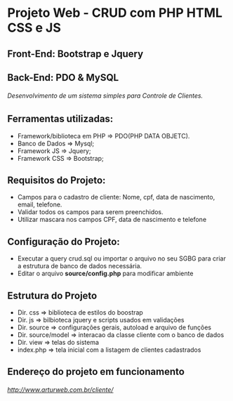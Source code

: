 # Projeto Web - CRUD com PHP HTML CSS e JS

## Front-End: Bootstrap e Jquery
## Back-End: PDO & MySQL

###### Desenvolvimento de um sistema simples para Controle de Clientes.

## Ferramentas utilizadas:
- Framework/biblioteca em PHP => PDO(PHP DATA OBJETC).
- Banco de Dados => Mysql;
- Framework JS => Jquery;
- Framework CSS => Bootstrap;

## Requisitos do Projeto:
- Campos para o cadastro de cliente: Nome, cpf, data de nascimento, email, telefone.
- Validar todos os campos para serem preenchidos.
- Utilizar mascara nos campos CPF, data de nascimento e telefone

## Configuração do Projeto:
- Executar a query crud.sql ou importar o arquivo no seu SGBG para criar a estrutura de banco de dados necessária.
- Editar o arquivo **source/config.php** para modificar ambiente

## Estrutura do Projeto
- Dir. css => biblioteca de estilos do boostrap
- Dir. js => bilbioteca jquery e scripts usados em validações
- Dir. source => configurações gerais, autoload e arquivo de funções 
- Dir. source/model => interacao da classe cliente com o banco de dados
- Dir. view => telas do sistema
- index.php => tela inicial com a listagem de clientes cadastrados

## Endereço do projeto em funcionamento
###### http://www.arturweb.com.br/cliente/